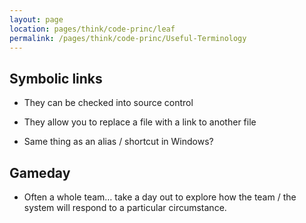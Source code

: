 ```yaml
---
layout: page
location: pages/think/code-princ/leaf
permalink: /pages/think/code-princ/Useful-Terminology
---
```

## Symbolic links

  - They can be checked into source control

  - They allow you to replace a file with a link to another file

  - Same thing as an alias / shortcut in Windows?

## Gameday

  - Often a whole team… take a day out to explore how the team / the
    system will respond to a particular circumstance.
